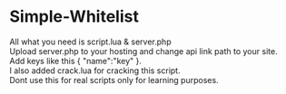 # Simple-Whitelist
All what you need is script.lua & server.php <br /> 
Upload server.php to your hosting and change api link path to your site. <br /> 
Add keys like this { "name":"key" }. <br /> 
I also added crack.lua for cracking this script. <br /> 
Dont use this for real scripts only for learning purposes. <br /> 
